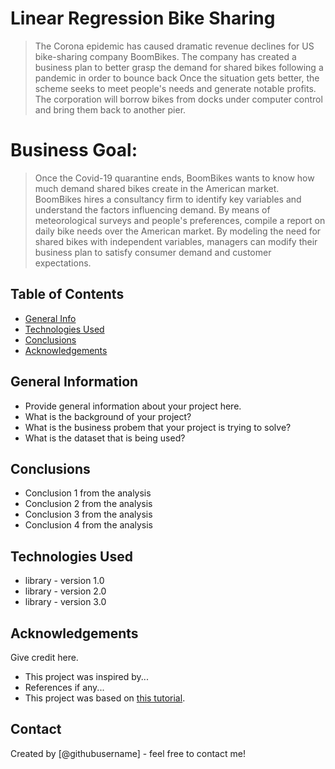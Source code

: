 # Linear Regression Bike Sharing
> The Corona epidemic has caused dramatic revenue declines for US bike-sharing company BoomBikes. 
> The company has created a business plan to better grasp the demand for shared bikes following a pandemic in order to bounce back 
> Once the situation gets better, the scheme seeks to meet people's needs and generate notable profits. 
> The corporation will borrow bikes from docks under computer control and bring them back to another pier.

# Business Goal:
> Once the Covid-19 quarantine ends, BoomBikes wants to know how much demand shared bikes create in the American market. 
> BoomBikes hires a consultancy firm to identify key variables and understand the factors influencing demand. 
> By means of meteorological surveys and people's preferences, compile a report on daily bike needs over the American market. 
> By modeling the need for shared bikes with independent variables, managers can modify their business plan to satisfy consumer demand and customer expectations.


## Table of Contents
* [General Info](#general-information)
* [Technologies Used](#technologies-used)
* [Conclusions](#conclusions)
* [Acknowledgements](#acknowledgements)

<!-- You can include any other section that is pertinent to your problem -->

## General Information
- Provide general information about your project here.
- What is the background of your project?
- What is the business probem that your project is trying to solve?
- What is the dataset that is being used?

<!-- You don't have to answer all the questions - just the ones relevant to your project. -->

## Conclusions
- Conclusion 1 from the analysis
- Conclusion 2 from the analysis
- Conclusion 3 from the analysis
- Conclusion 4 from the analysis

<!-- You don't have to answer all the questions - just the ones relevant to your project. -->


## Technologies Used
- library - version 1.0
- library - version 2.0
- library - version 3.0

<!-- As the libraries versions keep on changing, it is recommended to mention the version of library used in this project -->

## Acknowledgements
Give credit here.
- This project was inspired by...
- References if any...
- This project was based on [this tutorial](https://www.example.com).


## Contact
Created by [@githubusername] - feel free to contact me!


<!-- Optional -->
<!-- ## License -->
<!-- This project is open source and available under the [... License](). -->

<!-- You don't have to include all sections - just the one's relevant to your project -->